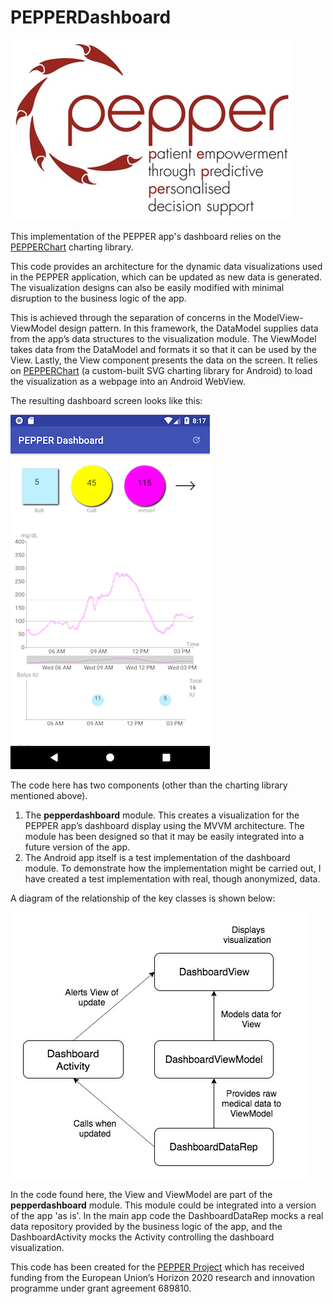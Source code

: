 # PEPPERDashboard
![](https://github.com/alexrussellbrookes/PEPPERChart/blob/master/images/PEPPER_Logo.jpg)

This implementation of the PEPPER app's dashboard relies on the [PEPPERChart](https://github.com/alexrussellbrookes/PEPPERChart) charting 
library.

This code provides an architecture for the dynamic data visualizations used in the PEPPER application, which can be updated as new data 
is generated. The visualization designs can also be easily modified with minimal disruption to the business logic of the app. 

This is achieved through the separation of concerns in the ModelView-ViewModel design pattern. In this framework, the DataModel supplies 
data from the app’s data structures to the visualization module. The ViewModel takes data from the DataModel and formats it so that it can 
be used by the View. Lastly, the View component presents the data on the screen. It relies on [PEPPERChart](https://github.com/alexrussellbrookes/PEPPERChart) (a custom-built SVG charting library for Android) to load the visualization as a webpage into an Android WebView. 

The resulting dashboard screen looks like this:

![](https://github.com/alexrussellbrookes/PEPPERDashboard/blob/master/images/Dashboard%20screenshot.png)

The code here has two components (other than the charting library mentioned above).
1.	The **pepperdashboard** module. This creates a visualization for the PEPPER app’s dashboard display using the MVVM architecture. The module has been designed so that it may be easily integrated into a future version of the app. 
2. The Android app itself is a test implementation of the dashboard module. To demonstrate how the implementation might be 
carried out, I have created a test implementation with real, though anonymized, data. 

A diagram of the relationship of the key classes is shown below:

![](https://github.com/alexrussellbrookes/PEPPERDashboard/blob/master/images/PEPPERMVVM.jpg)

In the code found here, the View and ViewModel are part of the **pepperdashboard** module. This module could be integrated into a version of the app 'as is'. In the main app code the DashboardDataRep mocks a real data repository provided by the business logic of the app, and the DashboardActivity mocks the Activity controlling the dashboard visualization.      

This code has been created for the [PEPPER Project](http://www.pepper.eu.com/) which has received funding from the European Union’s 
Horizon 2020 research and innovation programme under grant agreement 689810.

